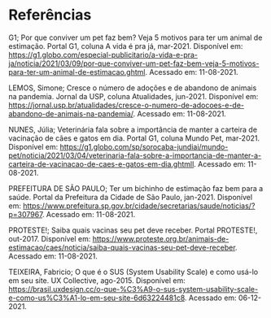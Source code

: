 # Referências

G1; Por que conviver um pet faz bem? Veja 5 motivos para ter um animal de estimação. Portal G1, coluna A vida é pra já, mar-2021. Disponível em: https://g1.globo.com/especial-publicitario/a-vida-e-pra-ja/noticia/2021/03/09/por-que-conviver-um-pet-faz-bem-veja-5-motivos-para-ter-um-animal-de-estimacao.ghtml. Acessado em: 11-08-2021.

LEMOS, Simone; Cresce o número de adoções e de abandono de animais na pandemia. Jornal da USP, coluna Atualidades, jun-2021. Disponível em: https://jornal.usp.br/atualidades/cresce-o-numero-de-adocoes-e-de-abandono-de-animais-na-pandemia/. Acessado em: 11-08-2021.

NUNES, Júlia; Veterinária fala sobre a importância de manter a carteira de vacinação de cães e gatos em dia. Portal G1, coluna Mundo Pet, mar-2021. Disponível em: https://g1.globo.com/sp/sorocaba-jundiai/mundo-pet/noticia/2021/03/04/veterinaria-fala-sobre-a-importancia-de-manter-a-carteira-de-vacinacao-de-caes-e-gatos-em-dia.ghtmll. Acessado em: 11-08-2021.

PREFEITURA DE SÃO PAULO; Ter um bichinho de estimação faz bem para a saúde. Portal da Prefeitura da Cidade de São Paulo, jan-2021. Disponível em: https://www.prefeitura.sp.gov.br/cidade/secretarias/saude/noticias/?p=307967. Acessado em: 11-08-2021.

PROTESTE!; Saiba quais vacinas seu pet deve receber. Portal PROTESTE!, out-2017. Disponível em: https://www.proteste.org.br/animais-de-estimacao/caes/noticia/saiba-quais-vacinas-seu-pet-deve-receber. Acessado em: 11-08-2021.

TEIXEIRA, Fabricio; O que é o SUS (System Usability Scale) e como usá-lo em seu site. UX Collective, ago-2015. Disponível em: https://brasil.uxdesign.cc/o-que-%C3%A9-o-sus-system-usability-scale-e-como-us%C3%A1-lo-em-seu-site-6d63224481c8. Acessado em: 06-12-2021.

